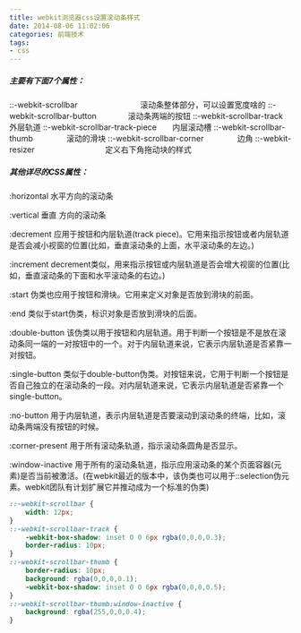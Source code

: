 ```yaml
---
title: webkit浏览器css设置滚动条样式
date: 2014-08-06 11:02:06
categories: 前端技术
tags:
- css
---
```


##### 主要有下面7个属性：

::-webkit-scrollbar　　　　　　　　滚动条整体部分，可以设置宽度啥的
::-webkit-scrollbar-button　　　　滚动条两端的按钮
::-webkit-scrollbar-track　　　　　外层轨道
::-webkit-scrollbar-track-piece　　内层滚动槽
::-webkit-scrollbar-thumb 　　　　滚动的滑块
::-webkit-scrollbar-corner 　　　　边角
::-webkit-resizer　　　　　　　　　定义右下角拖动块的样式

##### 其他详尽的CSS属性：

:horizontal 水平方向的滚动条

:vertical 垂直 方向的滚动条

:decrement 应用于按钮和内层轨道(track piece)。它用来指示按钮或者内层轨道是否会减小视窗的位置(比如，垂直滚动条的上面，水平滚动条的左边。)

:increment decrement类似，用来指示按钮或内层轨道是否会增大视窗的位置(比如，垂直滚动条的下面和水平滚动条的右边。)

:start 伪类也应用于按钮和滑块。它用来定义对象是否放到滑块的前面。

:end 类似于start伪类，标识对象是否放到滑块的后面。

:double-button  该伪类以用于按钮和内层轨道。用于判断一个按钮是不是放在滚动条同一端的一对按钮中的一个。对于内层轨道来说，它表示内层轨道是否紧靠一对按钮。

:single-button 类似于double-button伪类。对按钮来说，它用于判断一个按钮是否自己独立的在滚动条的一段。对内层轨道来说，它表示内层轨道是否紧靠一个single-button。

:no-button 用于内层轨道，表示内层轨道是否要滚动到滚动条的终端，比如，滚动条两端没有按钮的时候。

:corner-present  用于所有滚动条轨道，指示滚动条圆角是否显示。

:window-inactive 用于所有的滚动条轨道，指示应用滚动条的某个页面容器(元素)是否当前被激活。(在webkit最近的版本中，该伪类也可以用于::selection伪元素。webkit团队有计划扩展它并推动成为一个标准的伪类)

```css
::-webkit-scrollbar {
    width: 12px;
}
::-webkit-scrollbar-track {
    -webkit-box-shadow: inset 0 0 6px rgba(0,0,0,0.3);
    border-radius: 10px;
}
::-webkit-scrollbar-thumb {
    border-radius: 10px;
    background: rgba(0,0,0,0.1);
    -webkit-box-shadow: inset 0 0 6px rgba(0,0,0,0.5);
}
::-webkit-scrollbar-thumb:window-inactive {
    background: rgba(255,0,0,0.4);
}
```
